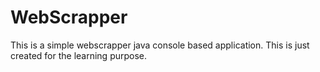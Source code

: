 # WebScrapper
This is a simple webscrapper java console based application.
This is just created for the learning purpose.

